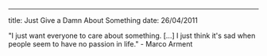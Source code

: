 --- 
title: Just Give a Damn About Something
date: 26/04/2011

"I just want everyone to care about something. [...] I just think it's sad when people seem to have no passion in life." - Marco Arment